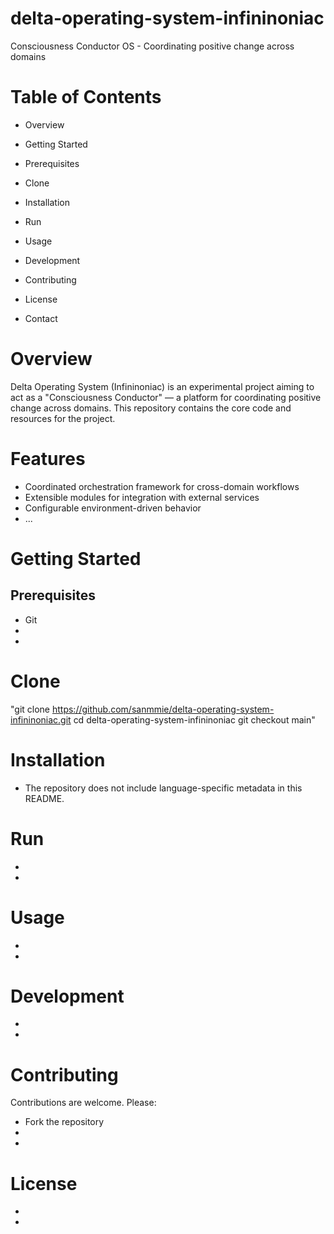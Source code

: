# delta-operating-system-infininoniac
Consciousness Conductor OS - Coordinating positive change across domains

# Table of Contents

* Overview
* Getting Started
* Prerequisites
* Clone
* Installation
* Run

* Usage
* Development 
* Contributing
* License
* Contact

# Overview

Delta Operating System (Infininoniac) is an experimental project aiming to act as a "Consciousness Conductor" — a platform for coordinating positive change across domains. This repository contains the core code and resources for the project.

# Features

* Coordinated orchestration framework for cross-domain workflows
* Extensible modules for integration with external services
* Configurable environment-driven behavior
* ...

# Getting Started

## Prerequisites
* Git
*
*

# Clone
 "git clone https://github.com/sanmmie/delta-operating-system-infininoniac.git
cd delta-operating-system-infininoniac
git checkout main"

# Installation
* The repository does not include language-specific metadata in this README.

# Run
* 
* 

# Usage
* 
* 

# Development
* 
* 

# Contributing
Contributions are welcome. Please:

* Fork the repository
* 
* 

# License
* 
* 